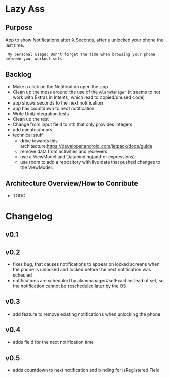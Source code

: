 # Lazy Ass

## Purpose

App to show Notifications after X Seconds, after u unlocked your phone the last time.

     My personal usage: Don't forget the time when browsing your phone between your workout sets.

## Backlog
- Make a click on the Notification open the app
- Clean up the mess around the use of the `AlarmManager` (it seems to not work with Extras in Intents, which lead to copied/unused code)
- app shows seconds to the next notification
- app has countdown to next notification
- Write Unit/Integration tests
- Clean up the rest
- Change from input field to sth that only provides Integers
- add minutes/hours
- technical stuff
    - drive towards this architecture:https://developer.android.com/jetpack/docs/guide
    - remove data from activities and recievers
    - use a ViewModel and Databinding(and or expressions): 
    - use room to add a repository with live data that pushed changes to the ViewModel: 
      
## Architecture Overview/How to Conribute
- TODO

# Changelog
## v0.1
## v0.2
- fixes bug, that causes notifications to appear on locked screens when the phone is unlocked and locked before the next notification was scheuled
- notifications are scheduled by alammanager#setExact instead of set, so the notification cannot be rescheduled later by the OS
## v0.3
- add feature to remove existing notifications when unlocking the phone
## v0.4
- adds field for the next notification time
## v0.5
- adds countdown to next notification and binding for isRegistered Field